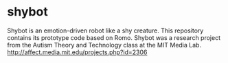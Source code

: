 shybot
======

Shybot is an emotion-driven robot like a shy creature. This repository contains its prototype code based on Romo. Shybot was a research project from the Autism Theory and Technology class at the MIT Media Lab. http://affect.media.mit.edu/projects.php?id=2306
